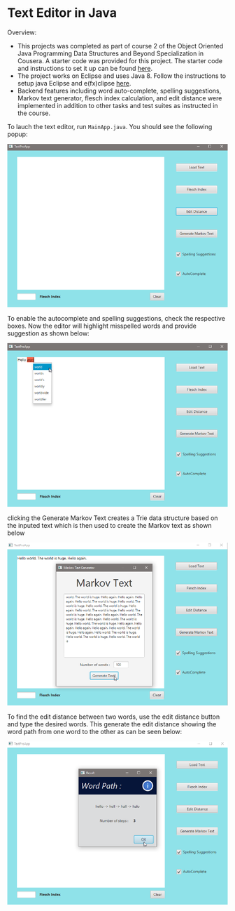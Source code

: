 # Text Editor in Java

Overview:
* This projects was completed as part of course 2 of the Object Oriented Java Programming Data Structures and Beyond Specialization in Cousera. A starter code was provided for this project. The starter code and instructions to set it up can be found [here](https://www.coursera.org/learn/data-structures-optimizing-performance/supplement/7V5he/getting-and-working-with-the-starter-code). 
* The project works on Eclipse and uses Java 8. Follow the instructions to setup java Eclipse and e(fx)clipse [here](https://www.coursera.org/learn/data-structures-optimizing-performance/supplement/amsdH/setting-up-java-and-eclipse). 
* Backend features including word auto-complete, spelling suggestions, Markov text generator, flesch index calculation, and edit distance were implemented in addition to other tasks and test suites as instructed in the course.

To lauch the text editor, run `MainApp.java`. You should see the following popup:

![Overall text editor](images/text_editor_overall.png)

To enable the autocomplete and spelling suggestions, check the respective boxes. Now the editor will highlight misspelled words and provide suggestion as shown below:

![auto and spelling](images/text_editor_spelling.png)

clicking the Generate Markov Text creates a Trie data structure based on the inputed text which is then used to create the Markov text as shown below

![markov text](images/text_editor_markov.png)

To find the edit distance between two words, use the edit distance button and type the desired words. This generate the edit distance showing the word path from one word to the other as can be seen below:

![edit distance](images/text_editor_edit_dist.png)

